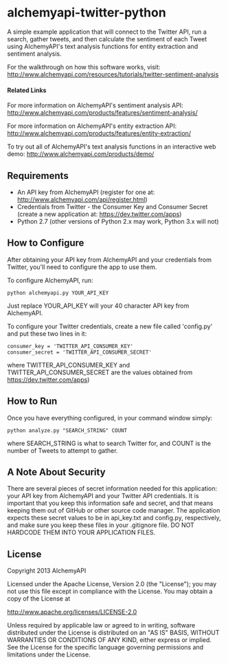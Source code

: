 alchemyapi-twitter-python
=========================

A simple example application that will connect to the Twitter API, run a search, gather tweets, and then calculate the sentiment of each Tweet using AlchemyAPI's text analysis functions for entity extraction and sentiment analysis.

For the walkthrough on how this software works, visit: http://www.alchemyapi.com/resources/tutorials/twitter-sentiment-analysis


#### Related Links ####

For more information on AlchemyAPI's sentiment analysis API: http://www.alchemyapi.com/products/features/sentiment-analysis/

For more information on AlchemyAPI's entity extraction API: http://www.alchemyapi.com/products/features/entity-extraction/


To try out all of AlchemyAPI's text analysis functions in an interactive web demo: http://www.alchemyapi.com/products/demo/


## Requirements ##

- An API key from AlchemyAPI (register for one at: http://www.alchemyapi.com/api/register.html)
- Credentials from Twitter - the Consumer Key and Consumer Secret (create a new application at: https://dev.twitter.com/apps)
- Python 2.7 (other versions of Python 2.x may work, Python 3.x will not)


## How to Configure ##

After obtaining your API key from AlchemyAPI and your credentials from Twitter, you'll need to configure the app to use them. 

To configure AlchemyAPI, run:

	python alchemyapi.py YOUR_API_KEY

Just replace YOUR_API_KEY will your 40 character API key from AlchemyAPI.


To configure your Twitter credentials, create a new file called 'config.py' and put these two lines in it:

	consumer_key = 'TWITTER_API_CONSUMER_KEY'
	consumer_secret = 'TWITTER_API_CONSUMER_SECRET'

where TWITTER_API_CONSUMER_KEY and TWITTER_API_CONSUMER_SECRET are the values obtained from https://dev.twitter.com/apps)


## How to Run ##

Once you have everything configured, in your command window simply:

	python analyze.py "SEARCH_STRING" COUNT

where SEARCH_STRING is what to search Twitter for, and COUNT is the number of Tweets to attempt to gather. 


## A Note About Security ##

There are several pieces of secret information needed for this application: your API key from AlchemyAPI and your Twitter API credentials. It is important that you keep this information safe and secret, and that means keeping them out of GitHub or other source code manager. The application expects these secret values to be in api_key.txt and config.py, respectively, and make sure you keep these files in your .gitignore file. DO NOT HARDCODE THEM INTO YOUR APPLICATION FILES.


## License ##

Copyright 2013 AlchemyAPI

Licensed under the Apache License, Version 2.0 (the "License");
you may not use this file except in compliance with the License.
You may obtain a copy of the License at

http://www.apache.org/licenses/LICENSE-2.0

Unless required by applicable law or agreed to in writing, software
distributed under the License is distributed on an "AS IS" BASIS,
WITHOUT WARRANTIES OR CONDITIONS OF ANY KIND, either express or implied.
See the License for the specific language governing permissions and
limitations under the License.

